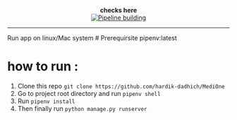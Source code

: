 
<p align="center">
  <strong> checks here </strong><br>
  <a href="https://github.com/hardik-dadhich/github-readme-stats/actions">
<img alt="Pipeline building" src=https://github.com/hardik-dadhich/MediOne/workflows/Django%20CI%20workflow/badge.svg />
  </a>
 </p> 
<hr>
Run app on linux/Mac system
# Prerequirsite
pipenv:latest

# how to run :

1. Clone this repo `git clone https://github.com/hardik-dadhich/MediOne`
2. Go to project root directory and run `pipenv shell`
3. Run `pipenv install`
4. Then finally run `python manage.py runserver`
